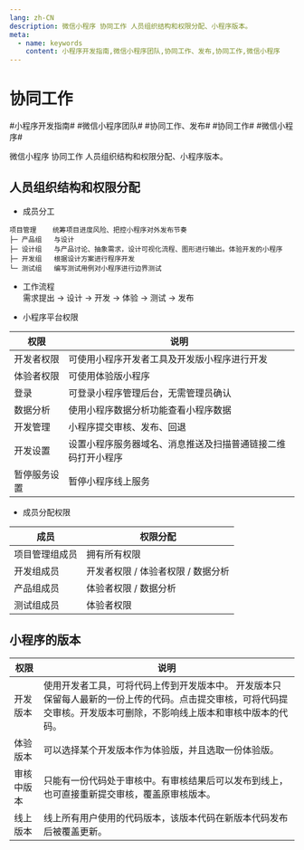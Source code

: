 ```yaml
---
lang: zh-CN
description: 微信小程序 协同工作 人员组织结构和权限分配、小程序版本。
meta:
  - name: keywords
    content: 小程序开发指南,微信小程序团队,协同工作、发布,协同工作,微信小程序
---
```


# 协同工作

\#小程序开发指南#
\#微信小程序团队#
\#协同工作、发布#
\#协同工作#
\#微信小程序#

微信小程序 协同工作 人员组织结构和权限分配、小程序版本。

## 人员组织结构和权限分配

* 成员分工

```
项目管理    统筹项目进度风险、把控小程序对外发布节奏
├─ 产品组   与设计
├─ 设计组   与产品讨论、抽象需求，设计可视化流程、图形进行输出。体验开发的小程序
├─ 开发组   根据设计方案进行程序开发
└─ 测试组   编写测试用例对小程序进行边界测试
```

* 工作流程  
  需求提出 -> 设计 -> 开发 -> 体验 -> 测试 -> 发布

* 小程序平台权限

| 权限        | 说明                                                |
| ---------- | -------------------------------------------------- |
| 开发者权限   | 可使用小程序开发者工具及开发版小程序进行开发              |
| 体验者权限   | 可使用体验版小程序                                    |
| 登录        | 可登录小程序管理后台，无需管理员确认                     |
| 数据分析     | 使用小程序数据分析功能查看小程序数据                     |
| 开发管理     | 小程序提交审核、发布、回退                             |
| 开发设置     | 设置小程序服务器域名、消息推送及扫描普通链接二维码打开小程序 |
| 暂停服务设置  | 暂停小程序线上服务                                    |

* 成员分配权限

| 成员         | 权限分配                       |
| ----------- | ----------------------------- |
| 项目管理组成员 | 拥有所有权限                    |
| 开发组成员    | 开发者权限 / 体验者权限 / 数据分析 |
| 产品组成员    | 体验者权限 / 数据分析            |
| 测试组成员    | 体验者权限                      |

## 小程序的版本

| 权限       | 说明                                                                                                                                      |
| --------- | ----------------------------------------------------------------------------------------------------------------------------------------- |
| 开发版本   | 使用开发者工具，可将代码上传到开发版本中。 开发版本只保留每人最新的一份上传的代码。点击提交审核，可将代码提交审核。开发版本可删除，不影响线上版本和审核中版本的代码。 |
| 体验版本   | 可以选择某个开发版本作为体验版，并且选取一份体验版。                                                                                               |
| 审核中版本 | 只能有一份代码处于审核中。有审核结果后可以发布到线上，也可直接重新提交审核，覆盖原审核版本。                                                              |
| 线上版本   | 线上所有用户使用的代码版本，该版本代码在新版本代码发布后被覆盖更新。                                                                                  |
